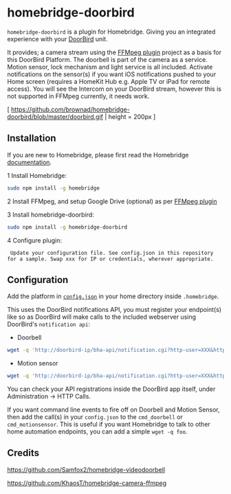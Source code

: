 # homebridge-doorbird

`homebridge-doorbird` is a plugin for Homebridge.  Giving you an integrated experience with your [DoorBird](https://www.doorbird.com) unit.

It provides; a camera stream using the [FFMpeg plugin](https://github.com/KhaosT/homebridge-camera-ffmpeg) project as a basis for this DoorBird Platform.  The doorbell is part of the camera as a service.  Motion sensor, lock mechanism and light service is all included. Activate notifications on the sensor(s) if you want iOS notifications pushed to your Home screen (requires a HomeKit Hub e.g. Apple TV or iPad for remote access).  You will see the Intercom on your DoorBird stream, however this is not supported in FFMpeg currently, it needs work.

[ https://github.com/brownad/homebridge-doorbird/blob/master/doorbird.gif | height = 200px ]

## Installation

If you are new to Homebridge, please first read the Homebridge [documentation](https://www.npmjs.com/package/homebridge).

1 Install Homebridge:
```sh
sudo npm install -g homebridge
```
2 Install FFMpeg, and setup Google Drive (optional) as per  [FFMpeg plugin](https://github.com/KhaosT/homebridge-camera-ffmpeg)

3 Install homebridge-doorbird:
```sh
sudo npm install -g homebridge-doorbird
```
4 Configure plugin:
```
 Update your configuration file. See config.json in this repository for a sample. Swap xxx for IP or credentials, wherever appropriate.
```

## Configuration

Add the platform in [`config.json`](https://github.com/brownad/homebridge-doorbird/blob/master/config.json) in your home directory inside `.homebridge`.  

This uses the DoorBird notifications API, you must register your endpoint(s) like so as DoorBird will make calls to the included webserver using DoorBird's `notification api`:

* Doorbell
```sh
wget -q 'http://doorbird-ip/bha-api/notification.cgi?http-user=XXX&http-password=XXX&event=doorbell&subscribe=1&url=http://homebridge-ip:5005/doorbell.html'
```
* Motion sensor
```sh
wget -q 'http://doorbird-ip/bha-api/notification.cgi?http-user=XXX&http-password=XXX&event=motionsensor&subscribe=1&url=http://homebridge-ip:5005/motion.html'
```

You can check your API registrations inside the DoorBird app itself, under Administration -> HTTP Calls.

If you want command line events to fire off on Doorbell and Motion Sensor, then add the call(s) in your `config.json` to the `cmd_doorbell` or `cmd_motionsensor`.
This is useful if you want Homebridge to talk to other home automation endpoints, you can add a simple `wget -q foo`.

## Credits
https://github.com/Samfox2/homebridge-videodoorbell

https://github.com/KhaosT/homebridge-camera-ffmpeg

